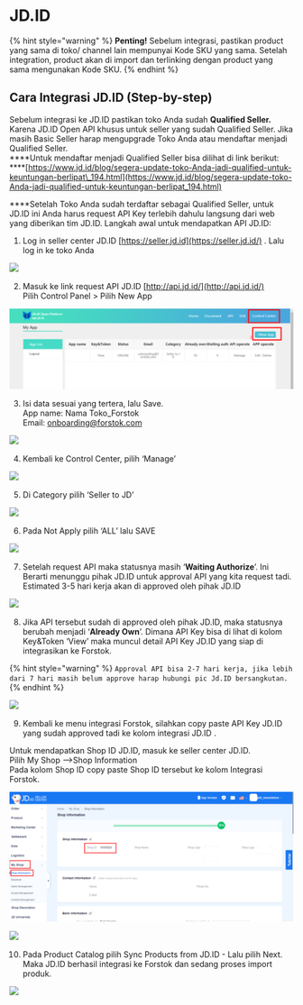 # JD.ID

{% hint style="warning" %}
**Penting!**  Sebelum integrasi, pastikan product yang sama di toko/ channel lain mempunyai Kode SKU yang sama. Setelah integration, product akan di import dan terlinking dengan product yang sama mengunakan Kode SKU.
{% endhint %}

## Cara Integrasi JD.ID \(Step-by-step\)

Sebelum integrasi ke JD.ID pastikan toko Anda sudah **Qualified Seller.** Karena JD.ID Open API khusus untuk seller yang sudah Qualified Seller. Jika masih Basic Seller harap mengupgrade Toko Anda atau mendaftar menjadi Qualified Seller.  
****Untuk mendaftar menjadi Qualified Seller bisa dilihat di link berikut:  
****[https://www.jd.id/blog/segera-update-toko-Anda-jadi-qualified-untuk-keuntungan-berlipat\_194.html](https://www.jd.id/blog/segera-update-toko-Anda-jadi-qualified-untuk-keuntungan-berlipat_194.html)  
  
****Setelah Toko Anda sudah terdaftar sebagai Qualified Seller, untuk JD.ID ini Anda harus request API Key terlebih dahulu langsung dari web yang diberikan tim JD.ID. Langkah awal untuk mendapatkan  API JD.ID:

1. Log in seller center JD.ID [https://seller.jd.id](https://seller.jd.id/) . Lalu log in ke toko Anda

![](https://s3.amazonaws.com/cdn.freshdesk.com/data/helpdesk/attachments/production/48062605700/original/0ywhTaNVG6TLxzV859tKmTj7ove2yZNH5g.png?1601870496)

2. Masuk ke link request API JD.ID [http://api.jd.id/](http://api.jd.id/)  
    Pilih Control Panel &gt; Pilih New App

![](../../.gitbook/assets/image%20%2824%29.png)

3. Isi data sesuai yang tertera, lalu Save.  
App name: Nama Toko\_Forstok  
Email: onboarding@forstok.com

![](https://s3.amazonaws.com/cdn.freshdesk.com/data/helpdesk/attachments/production/48062605691/original/KH2xDjdUe-MW3udbrPrNXTAgZWtEi00ong.png?1601870493)

4. Kembali ke Control Center, pilih ‘Manage’

![](https://s3.amazonaws.com/cdn.freshdesk.com/data/helpdesk/attachments/production/48062605693/original/EGLbpBGx85iGrKcCERmaX-oc0jszmLHjGA.png?1601870494)

5. Di Category pilih ‘Seller to JD’

![](https://s3.amazonaws.com/cdn.freshdesk.com/data/helpdesk/attachments/production/48062605694/original/pp5xaF35anUWnbXJnYxso_iNa_TteKV19A.png?1601870495)

6. Pada Not Apply pilih ‘ALL’ lalu SAVE

![](https://s3.amazonaws.com/cdn.freshdesk.com/data/helpdesk/attachments/production/48062605695/original/GsgSJEXOiQ7Reeyro1rcDd0r8Tn5UToYPA.png?1601870495)

7. Setelah request API maka statusnya masih ‘**Waiting Authorize**’. Ini Berarti menunggu pihak JD.ID untuk approval API yang kita request tadi. Estimated 3-5 hari kerja akan di approved oleh pihak JD.ID

![](https://s3.amazonaws.com/cdn.freshdesk.com/data/helpdesk/attachments/production/48062605697/original/zDqkIq9gPdGvxKgHMxHsgrhzP1YVX0_bjA.png?1601870495)

8. Jika API tersebut sudah di approved oleh pihak JD.ID, maka statusnya berubah menjadi ‘**Already Own**’. Dimana API Key bisa di lihat di kolom Key&Token ‘View’ maka muncul detail API Key JD.ID yang siap di integrasikan ke Forstok.

{% hint style="warning" %}
`Approval API bisa 2-7 hari kerja, jika lebih dari 7 hari masih belum approve harap hubungi pic Jd.ID bersangkutan.`
{% endhint %}

![](https://s3.amazonaws.com/cdn.freshdesk.com/data/helpdesk/attachments/production/48062605696/original/qLsll2nGXDmq0k67XmcHkoiJcT964fdikw.png?1601870495)

9. Kembali ke menu integrasi Forstok, silahkan copy paste API Key JD.ID yang sudah approved tadi ke kolom integrasi JD.ID . 

Untuk mendapatkan Shop ID JD.ID, masuk ke seller center JD.ID.   
Pilih My Shop --&gt;Shop Information   
Pada kolom Shop ID copy paste Shop ID tersebut ke kolom Integrasi Forstok.

![](../../.gitbook/assets/image%20%2812%29.png)

![](https://s3.amazonaws.com/cdn.freshdesk.com/data/helpdesk/attachments/production/48062605698/original/J5LeVB3t6eg92zGcfo-DpiG87E_SD238AA.png?1601870495)

  
10. Pada Product Catalog pilih Sync Products from JD.ID -  Lalu pilih Next. Maka JD.ID berhasil integrasi ke Forstok dan sedang proses import produk.

![](https://s3.amazonaws.com/cdn.freshdesk.com/data/helpdesk/attachments/production/48062605699/original/-452dMB4bnP2DT9evo998HKgTK0waKdmfA.png?1601870495)



